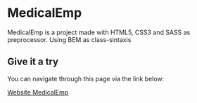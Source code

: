 # MedicalEmp
MedicalEmp is a project made with HTML5, CSS3 and SASS as preprocessor. Using BEM as class-sintaxis

## Give it a try

You can navigate through this page via the link below:

[Website MedicalEmp](https://medicalemp.pages.dev/)
